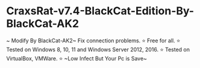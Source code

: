 # CraxsRat-v7.4-BlackCat-Edition-By-BlackCat-AK2
~ Modify By BlackCat-AK2~ Fix connection problems. ⭐️ Free for all. ⭐️ Tested on Windows 8, 10, 11 and Windows Server 2012, 2016. ⭐️ Tested on VirtualBox, VMWare. ⭐️ ~Low Infect But Your Pc is Save~

